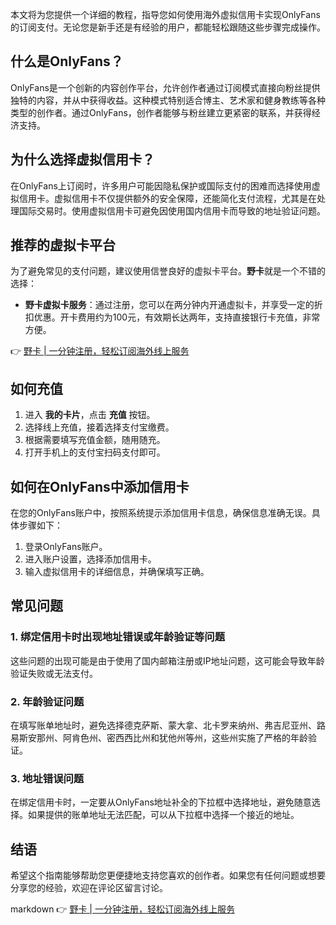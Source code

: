本文将为您提供一个详细的教程，指导您如何使用海外虚拟信用卡实现OnlyFans的订阅支付。无论您是新手还是有经验的用户，都能轻松跟随这些步骤完成操作。

## 什么是OnlyFans？

OnlyFans是一个创新的内容创作平台，允许创作者通过订阅模式直接向粉丝提供独特的内容，并从中获得收益。这种模式特别适合博主、艺术家和健身教练等各种类型的创作者。通过OnlyFans，创作者能够与粉丝建立更紧密的联系，并获得经济支持。

## 为什么选择虚拟信用卡？

在OnlyFans上订阅时，许多用户可能因隐私保护或国际支付的困难而选择使用虚拟信用卡。虚拟信用卡不仅提供额外的安全保障，还能简化支付流程，尤其是在处理国际交易时。使用虚拟信用卡可避免因使用国内信用卡而导致的地址验证问题。

## 推荐的虚拟卡平台

为了避免常见的支付问题，建议使用信誉良好的虚拟卡平台。**野卡**就是一个不错的选择：

- **野卡虚拟卡服务**：通过注册，您可以在两分钟内开通虚拟卡，并享受一定的折扣优惠。开卡费用约为100元，有效期长达两年，支持直接银行卡充值，非常方便。

👉 [野卡 | 一分钟注册，轻松订阅海外线上服务](https://bit.ly/bewildcard)

## 如何充值

1. 进入 **我的卡片**，点击 **充值** 按钮。
2. 选择线上充值，接着选择支付宝缴费。
3. 根据需要填写充值金额，随用随充。
4. 打开手机上的支付宝扫码支付即可。

## 如何在OnlyFans中添加信用卡

在您的OnlyFans账户中，按照系统提示添加信用卡信息，确保信息准确无误。具体步骤如下：

1. 登录OnlyFans账户。
2. 进入账户设置，选择添加信用卡。
3. 输入虚拟信用卡的详细信息，并确保填写正确。

## 常见问题

### 1. 绑定信用卡时出现地址错误或年龄验证等问题

这些问题的出现可能是由于使用了国内邮箱注册或IP地址问题，这可能会导致年龄验证失败或无法支付。

### 2. 年龄验证问题

在填写账单地址时，避免选择德克萨斯、蒙大拿、北卡罗来纳州、弗吉尼亚州、路易斯安那州、阿肯色州、密西西比州和犹他州等州，这些州实施了严格的年龄验证。

### 3. 地址错误问题

在绑定信用卡时，一定要从OnlyFans地址补全的下拉框中选择地址，避免随意选择。如果提供的账单地址无法匹配，可以从下拉框中选择一个接近的地址。

## 结语

希望这个指南能够帮助您更便捷地支持您喜欢的创作者。如果您有任何问题或想要分享您的经验，欢迎在评论区留言讨论。

markdown
👉 [野卡 | 一分钟注册，轻松订阅海外线上服务](https://bit.ly/bewildcard)